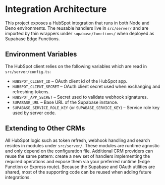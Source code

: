 # Integration Architecture

This project exposes a HubSpot integration that runs in both Node and Deno environments.
The reusable handlers live in `src/server/` and are imported by thin wrappers under
`supabase/functions/` when deployed as Supabase Edge Functions.

## Environment Variables

The HubSpot client relies on the following variables which are read in `src/server/config.ts`:

- `HUBSPOT_CLIENT_ID` – OAuth client id of the HubSpot app.
- `HUBSPOT_CLIENT_SECRET` – OAuth client secret used when exchanging and refreshing tokens.
- `HUBSPOT_APP_SECRET` – Secret used to validate webhook signatures.
- `SUPABASE_URL` – Base URL of the Supabase instance.
- `SUPABASE_SERVICE_ROLE_KEY` (or `SUPABASE_SERVICE_KEY`) – Service role key used by server code.

## Extending to Other CRMs

All HubSpot logic such as token refresh, webhook handling and search resides in
modules under `src/server/`. These modules are runtime agnostic and only depend on
the configuration file. Additional CRM providers can reuse the same pattern:
create a new set of handlers implementing the required operations and expose them
via your preferred runtime (Edge Function or Express route). Because the Supabase
and OAuth utilities are shared, most of the supporting code can be reused when
adding future integrations.
